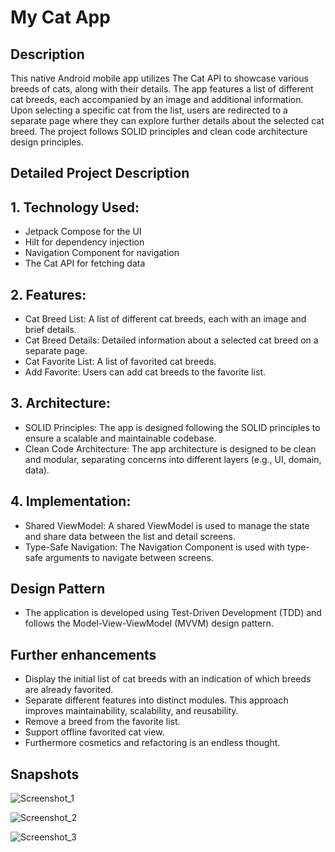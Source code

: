 # My Cat App

## Description

This native Android mobile app utilizes The Cat API to showcase various breeds of cats, along with their details. The app features a list of different cat breeds, each accompanied by an image and additional information. Upon selecting a specific cat from the list, users are redirected to a separate page where they can explore further details about the selected cat breed. The project follows SOLID principles and clean code architecture design principles.

## Detailed Project Description

## 1. Technology Used:

  * Jetpack Compose for the UI
  * Hilt for dependency injection
  * Navigation Component for navigation
  * The Cat API for fetching data
  
## 2. Features:

  * Cat Breed List: A list of different cat breeds, each with an image and brief details.
  * Cat Breed Details: Detailed information about a selected cat breed on a separate page.
  * Cat Favorite List: A list of favorited cat breeds.
  * Add Favorite: Users can add cat breeds to the favorite list.

## 3. Architecture:

  * SOLID Principles: The app is designed following the SOLID principles to ensure a scalable and maintainable codebase.
  * Clean Code Architecture: The app architecture is designed to be clean and modular, separating concerns into different layers (e.g., UI, domain, data).

## 4. Implementation:

  * Shared ViewModel: A shared ViewModel is used to manage the state and share data between the list and detail screens.
  * Type-Safe Navigation: The Navigation Component is used with type-safe arguments to navigate between screens.
    
## Design Pattern

* The application is developed using Test-Driven Development (TDD) and follows the Model-View-ViewModel (MVVM) design pattern.

## Further enhancements

* Display the initial list of cat breeds with an indication of which breeds are already favorited.
* Separate different features into distinct modules. This approach improves maintainability, scalability, and reusability.
* Remove a breed from the favorite list.
* Support offline favorited cat view.
* Furthermore cosmetics and refactoring is an endless thought.

## Snapshots

![Screenshot_1](https://github.com/user-attachments/assets/05af0207-f688-4cb7-8572-59df74a7f6c8)

![Screenshot_2](https://github.com/user-attachments/assets/e3f22dce-50fc-4dbd-b27f-95e8f7ca4bab)

![Screenshot_3](https://github.com/user-attachments/assets/4581b3a5-23b6-4dba-8f79-a74b07b202f6)


